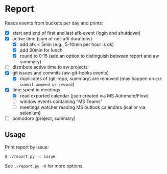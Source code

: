 Report
======

Reads events from buckets per day and prints:

- [x] start and end of first and last afk-event (login and shutdown)
- [x] active time (sum of not-afk durations)
  - [x] add afk < 5min (e.g., 5-10min per hour is ok)
  - [x] add 30min for lunch
  - [x] round to 0:15
        (add an option to distinguish between report and aw summary)
- [ ] distribute active time to aw projects
- [x] git issues and commits (aw-git-hooks events)
  - [x] duplicates of (git-repo, summary) are removed
    (may happen on `git commit ammend or reword`)
- [x] time spent in meetings
  - [x] read exported calendar (json created via MS Automate/Flow)
  - [ ] window events containing "MS Teams"
  - [ ] meetings watcher reading MS outlook calendars (ical or via selenium)
- [ ] pomodoro (project, summary)

Usage
-----

Print report by issue:
```bash
$ ./report.py -c issue
```

See `./report.py -h` for more options.
